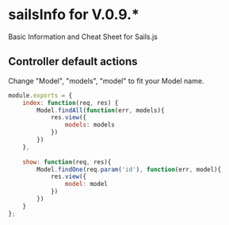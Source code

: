 # **sailsInfo** for V.0.9.*

Basic Information and Cheat Sheet for Sails.js

## Controller default actions
Change "Model", "models", "model" to fit your Model name.
```javascript
module.exports = {
	index: function(req, res) {
		Model.findAll(function(err, models){
        	res.view({
            	models: models
            })
        })
	},
    
    show: function(req, res){
    	Model.findOne(req.param('id'), function(err, model){
        	res.view({
            	model: model
            })
        })
    }
};
```
	

	
